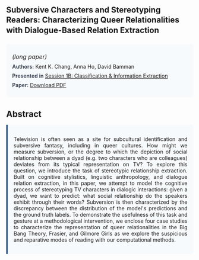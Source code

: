 
<style>    
    h2 {
        margin-top: 0;
        margin-bottom: 1.5rem;
        line-height: 1.3;
    }
    
    h3 {
        margin-top: 2rem;
        margin-bottom: 1rem;
        font-size: 1.4rem;
        font-weight:bold;
    }
    
    .metadata {
        background-color: #f7fafc;
        padding: 1rem;
        border-radius: 6px;
        margin-bottom: 2rem;
    }
    
    .metadata p {
        margin: 0.5rem 0;
    }
    
    .abstract {
        text-align: justify;
        padding: 1rem;
        background-color: #f7fafc;
        border-left: 4px solid #2c5282;
        border-radius: 0 6px 6px 0;
    }
    
    strong {
        color: #2d3748;
        font-weight: 600;
    }
</style>
<main role="main">
<h2>Subversive Characters and Stereotyping Readers: Characterizing Queer Relationalities with Dialogue-Based Relation Extraction</h2>

<section class="metadata">
<p style='font-size:1rem'><i>(long paper)</i></p>
<p><strong>Authors:</strong> Kent K. Chang, Anna Ho, David Bamman</p>
<p><strong>Presented in</strong> <a href="/programme/#session1B">Session 1B: Classification & Information Extraction</a></p>
<p><strong>Paper:</strong> <a href="https://ceur-ws.org/Vol-3558/paper130.pdf">Download PDF</a></p>
</section>

<section>
<h3>Abstract</h3>
<div class="abstract">
<p>Television is often seen as a site for subcultural identification and subversive fantasy, including in queer cultures. How might we measure subversion, or the degree to which the depiction of social relationship between a dyad (e.g. two characters who are colleagues) deviates from its typical representation on TV? To explore this question, we introduce the task of stereotypic relationship extraction. Built on cognitive stylistics, linguistic anthropology, and dialogue relation extraction, in this paper, we attempt to model the cognitive process of stereotyping TV characters in dialogic interactions: given a dyad, we want to predict: what social relationship do the speakers exhibit through their words? Subversion is then characterized by the discrepancy between the distribution of the model's predictions and the ground truth labels. To demonstrate the usefulness of this task and gesture at a methodological intervention, we enclose four case studies to characterize the representation of queer relationalities in the  Big Bang Theory,  Frasier, and  Gilmore Girls  as we explore the suspicious and reparative modes of reading with our computational methods.</p>
</div>
</section>
</main>
